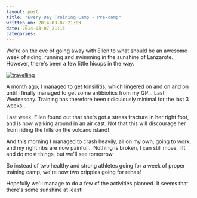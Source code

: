 ```yaml
---
layout: post
title: "Every Day Training Camp - Pre-camp"
written_on: 2014-03-07 21:03
date: 2014-03-07 21:15
categories:
---
```

We're on the eve of going away with Ellen to what should be an awesome week of riding, running and swimming in the sunshine of Lanzarote.
However, there's been a few little hicups in the way.

<p class="attachement"><a href="{{ "travelling.jpg" | image_path | cdn }}" title="travelling" rel="lightbox[20140307]"><img src="{{ "travelling_r500.jpg" | image_path | cdn }}" alt="travelling" /></a></p>

A month ago, I managed to get tonsillitis, which lingered on and on and on until I finally managed to get some antibiotics from my GP... Last Wednesday. Training has therefore been ridiculously minimal for the last 3 weeks...

Last week, Ellen found out that she's got a stress fracture in her right foot, and is now walking around in an air cast. Not that this will discourage her from riding the hills on the volcano island!

And this morning I managed to crash heavily, all on my own, going to work, and my right ribs are now painful... Nothing is broken, I can still move, lift and do most things, but we'll see tomorrow.

So instead of two healthy and strong athletes going for a week of proper training camp, we're now two cripples going for rehab!

Hopefully we'll manage to do a few of the activities planned. It seems that there's some sunshine at least!
